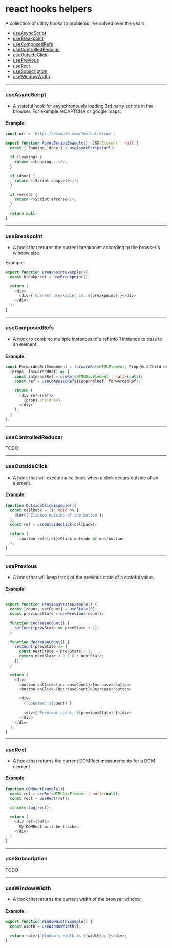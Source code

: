 # react hooks helpers
A collection of utility hooks to problems I've solved over the years.

- [useAsyncScript](https://github.com/andrewangelle/react-hooks-helpers#useasyncscript)
- [useBreakpoint](https://github.com/andrewangelle/react-hooks-helpers#usebreakpoint)
- [useComposedRefs](https://github.com/andrewangelle/react-hooks-helpers#useComposedRefs)
- [useControlledReducer](https://github.com/andrewangelle/react-hooks-helpers#usecontrolledreducer)
- [useOutsideClick](https://github.com/andrewangelle/react-hooks-helpers#useoutsideclick)
- [usePrevious](https://github.com/andrewangelle/react-hooks-helpers#useprevious)
- [useRect](https://github.com/andrewangelle/react-hooks-helpers#userect)
- [useSubscription](https://github.com/andrewangelle/react-hooks-helpers#usesubscription)
- [useWindowWidth](https://github.com/andrewangelle/react-hooks-helpers#usewindowwidth)
<hr />

### useAsyncScript

- A stateful hook for asynchronously loading 3rd party scripts in the browser. For example reCAPTCHA or google maps.

#### Example:
```typescript
const url = 'https://example.com/?default=true';

export function AsyncScriptExample(): JSX.Element | null {
  const { loading, done } = useAsyncScript(url);

  if (loading) {
    return <>Loading...</>;
  }

  if (done) {
    return <>Script complete</>;
  }

  if (error) {
    return <>Script errored</>;
  }

  return null;
}
```
<hr />

### useBreakpoint

- A hook that returns the current breakpoint according to the browser's window size. 

Example:
```typescript
export function BreakpointExample(){
  const breakpoint = useBreakpoint();

  return (
    <div>
      <div>{`Current breakpoint is: ${breakpoint}`}</div>
    </div>
  );
}
```

<hr />

### useComposedRefs

- A hook to combine multiple instances of a ref into 1 instance to pass to an element. 

#### Example:
```typescript
const ForwardedRefComponent = forwardRef<HTMLElement, PropsWithChildren<{}>>(
  (props, forwardedRef) => {
    const internalRef = useRef<HTMLDivElement | null>(null);
    const ref = useComposedRefs(internalRef, forwardedRef);

    return (
      <div ref={ref}>
        {props.children}
      </div>
    );
  }
);
```
<hr />

### useControlledReducer

TODO

<hr />

### useOutsideClick

- A hook that will execute a callback when a click occurs outside of an element.

#### Example:
```typescript
function OutsideClickExample(){
  const callback = (): void => {
    alert('Clicked outside of the button');
  };
  const ref = useOutsideClick(callback);

  return (
      <button ref={ref}>Click outside of me</button>
  );
}
```

<hr />

### usePrevious

- A hook that will keep track of the previous state of a stateful value. 

#### Example:
```typescript

export function PreviousStateExample() {
  const [count, setCount] = useState(0);
  const previousState = usePrevious(count);

  function increaseCount() {
    setCount(prevState => prevState + 1);
  }

  function decreaseCount() {
    setCount(prevState => {
      const nextState = prevState - 1;
      return nextState < 0 ? 0 : nextState;
    });
  }

  return (
    <div>
      <button onClick={increaseCount}>Increase</button>
      <button onClick={decreaseCount}>Decrease</button>

      <div>
        {`Counter: ${count}`}
        
        <div>{`Previous count: ${previousState}`}</div>
      </div>
    </div>
  );
}
```

<hr />

### useRect

- A hook that returns the current DOMRect measurements for a DOM element

#### Example:
```typescript
function DOMRectExample(){
  const ref = useRef<HTMLDivElement | null>(null);
  const rect = useRect(ref);

  console.log(rect);

  return (
    <div ref={ref}>
      My DOMRect will be tracked
    </div>
  )
}
```

<hr />

### useSubscription

TODO


<hr />

### useWindowWidth

- A hook that returns the current width of the browser window.

#### Example:
```typescript
export function WindowWidthExample() {
  const width = useWindowWidth();

  return <div>{`Window's width is ${width}px`}</div>;
}
```